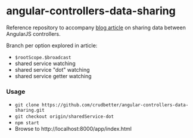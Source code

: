 angular-controllers-data-sharing
================================

Reference repository to accompany [blog article](http://crudbetter.com/angularjs-controllers-share-data/) on sharing data between AngularJS controllers.

Branch per option explored in article:
- `$rootScope.$broadcast`
- shared service watching
- shared service "dot" watching
- shared service getter watching


### Usage

- `git clone https://github.com/crudbetter/angular-controllers-data-sharing.git`
- `git checkout origin/sharedService-dot`
- `npm start`
- Browse to http://localhost:8000/app/index.html
